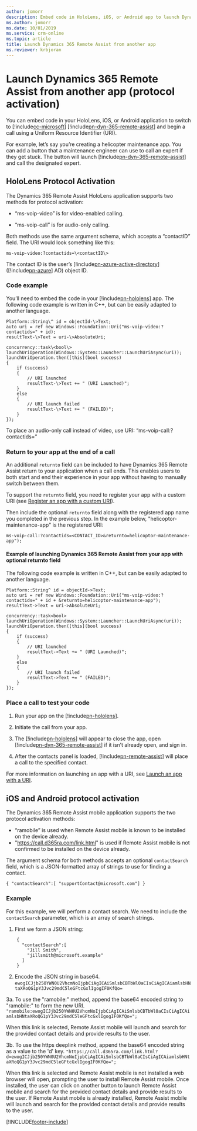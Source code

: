 ```yaml
---
author: jomorr
description: Embed code in HoloLens, iOS, or Android app to launch Dynamics 365 Remote Assist (protocol activation)
ms.author: jomorr
ms.date: 10/01/2019
ms.service: crm-online
ms.topic: article
title: Launch Dynamics 365 Remote Assist from another app
ms.reviewer: krbjoran
---
```


# Launch Dynamics 365 Remote Assist from another app (protocol activation)

You can embed code in your HoloLens, iOS, or Android application to switch to [!include[cc-microsoft](../includes/cc-microsoft.md)] [!include[pn-dyn-365-remote-assist](../includes/pn-dyn-365-remote-assist.md)] and begin a call using a Uniform Resource Identifier (URI).

For example, let’s say you’re creating a helicopter maintenance app. You can add
a button that a maintenance engineer can use to call an expert if they get
stuck. The button will launch [!include[pn-dyn-365-remote-assist](../includes/pn-dyn-365-remote-assist.md)] and call the designated expert.

## HoloLens Protocol Activation

The Dynamics 365 Remote Assist HoloLens application supports two methods for protocol activation: 

-   “ms-voip-video” is for video-enabled calling.

-   “ms-voip-call” is for audio-only calling.

Both methods use the same argument schema, which accepts a “contactID” field.
The URI would look something like this:

```
ms-voip-video:?contactids=\<contactID\>
```

The contact ID is the user’s [!include[pn-azure-active-directory](../includes/pn-azure-active-directory.md)] ([!include[pn-azure](../includes/pn-azure.md)] AD) object ID.

### Code example

You’ll need to embed the code in your [!include[pn-hololens](../includes/pn-hololens.md)] app. The following code example is
written in C++, but can be easily adapted to another language.

```
Platform::String\^ id = objectId-\>Text;
auto uri = ref new Windows::Foundation::Uri("ms-voip-video:?contactids=" + id);
resultText-\>Text = uri-\>AbsoluteUri; 

concurrency::task\<bool\> launchUriOperation(Windows::System::Launcher::LaunchUriAsync(uri));
launchUriOperation.then([this](bool success)   
{         
    if (success)         
    {             
        // URI launched  
        resultText-\>Text += " (URI Launched)"; 
    } 
    else         
    {             
        // URI launch failed             
        resultText-\>Text += " (FAILED)";
    }     
});  
```

To place an audio-only call instead of video, use URI: “ms-voip-call:?contactids=”

### Return to your app at the end of a call

An additional ```returnto``` field can be included to have Dynamics 365 Remote Assist return to your application when a call ends. This enables users to both start and end their experience in your app without having to manually switch between them.

To support the ```returnto``` field, you need to register your app with a custom URI (see [Register an app with a custom URI](/windows/uwp/launch-resume/handle-uri-activation#step-1-specify-the-extension-point-in-the-package-manifest>)).

Then include the optional ```returnto``` field along with the registered app name you completed in the previous step. In the example below, "helicoptor-maintenance-app" is the registered URI:

`
ms-voip-call:?contactids=<CONTACT_ID>&returnto=helicoptor-maintenance-app");
`

#### Example of launching Dynamics 365 Remote Assist from your app with optional returnto field

The following code example is written in C++, but can be easily adapted to another language.

```
Platform::String^ id = objectId->Text;
auto uri = ref new Windows::Foundation::Uri("ms-voip-video:?contactids=" + id + &returnto=helicoptor-maintenance-app");
resultText->Text = uri->AbsoluteUri; 

concurrency::task<bool> launchUriOperation(Windows::System::Launcher::LaunchUriAsync(uri));
launchUriOperation.then([this](bool success)   
{         
    if (success)         
    {             
        // URI launched  
        resultText->Text += " (URI Launched)"; 
    } 
    else         
    {             
        // URI launch failed             
        resultText->Text += " (FAILED)";
    }     
});  
```

### Place a call to test your code

1.  Run your app on the [!include[pn-hololens](../includes/pn-hololens.md)].

2.  Initiate the call from your app.

3.  The [!include[pn-hololens](../includes/pn-hololens.md)] will appear to close the app, open [!include[pn-dyn-365-remote-assist](../includes/pn-dyn-365-remote-assist.md)] if it isn’t
    already open, and sign in.

4.  After the contacts panel is loaded, [!include[pn-remote-assist](../includes/pn-remote-assist.md)] will place a call to the
    specified contact.
    
For more information on launching an app with a URI, see [Launch an app with a URI](/windows/uwp/launch-resume/launch-app-with-uri).

## iOS and Android protocol activation

The Dynamics 365 Remote Assist mobile application supports the two protocol activation methods: 

-   “ramobile” is used when Remote Assist mobile is known to be installed on the device already.
-   "https://call.d365ra.com/link.html" is used if Remote Assist mobile is not confirmed to be installed on the device already.

The argument schema for both methods accepts an optional ```contactSearch``` field, which is a JSON-formatted array of strings to use for finding a contact.

    { "contactSearch":[ "supportContact@microsoft.com"] }

### Example

For this example, we will perform a contact search. We need to include the ```contactSearch``` parameter, which is an array of search strings.

1. First we form a JSON string:
```
	{
      "contactSearch":[
        "Jill Smith",
        "jillsmith@microsoft.example"
      ]
    }
```    
2. Encode the JSON string in base64.
    ```ewogICJjb250YWN0U2VhcmNoIjpbCiAgICAiSmlsbCBTbWl0aCIsCiAgICAiamlsbHNtaXRoQG1pY3Jvc29mdC5leGFtcGxlIgogIF0KfQo=```

3a. To use the "ramobile:" method, append the base64 encoded string to "ramobile:" to form the new URI.
   ```"ramobile:ewogICJjb250YWN0U2VhcmNoIjpbCiAgICAiSmlsbCBTbWl0aCIsCiAgICAiamlsbHNtaXRoQG1pY3Jvc29mdC5leGFtcGxlIgogIF0KfQo=";```

When this link is selected, Remote Assist mobile will launch and search for the provided contact details and provide results to the user.
   
3b. To use the https deeplink method, append the base64 encoded string as a value to the 'd' key.
   ```"https://call.d365ra.com/link.html?d=ewogICJjb250YWN0U2VhcmNoIjpbCiAgICAiSmlsbCBTbWl0aCIsCiAgICAiamlsbHNtaXRoQG1pY3Jvc29mdC5leGFtcGxlIgogIF0KfQo=";```

When this link is selected and Remote Assist mobile is not installed a web browser will open, prompting the user to install Remote Assist mobile. Once installed, the user can click on another button to launch Remote Assist mobile and search for the provided contact details and provide results to the user. If Remote Assist mobile is already installed, Remote Assist mobile will launch and search for the provided contact details and provide results to the user.

    


[!INCLUDE[footer-include](../includes/footer-banner.md)]
